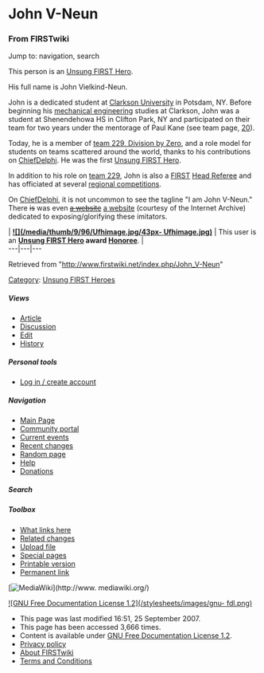 # John V-Neun

### From FIRSTwiki

Jump to: navigation, search

This person is an [Unsung FIRST Hero](/index.php/Unsung_FIRST_Hero "Unsung
FIRST Hero" ).

His full name is John Vielkind-Neun.

John is a dedicated student at [Clarkson
University](http://www.wikipedia.org/wiki/Clarkson_University
"wikipedia:Clarkson_University" ) in Potsdam, NY. Before beginning his
[mechanical engineering](/index.php?title=Mechanical_engineering&action=edit
"Mechanical engineering" ) studies at Clarkson, John was a student at
Shenendehowa HS in Clifton Park, NY and participated on their team for two
years under the mentorage of Paul Kane (see team page, [20](/index.php/20 "20"
)).

Today, he is a member of [team 229, Division by Zero](/index.php/229 "229" ),
and a role model for students on teams scattered around the world, thanks to
his contributions on [ChiefDelphi](/index.php/ChiefDelphi "ChiefDelphi" ). He
was the first [Unsung FIRST Hero](/index.php/Unsung_FIRST_Hero "Unsung FIRST
Hero" ).

In addition to his role on [team 229](/index.php/229 "229" ), John is also a
[FIRST](/index.php/FIRST "FIRST" ) [Head Referee](/index.php/Head_Referee
"Head Referee" ) and has officiated at several [regional
competitions](/index.php/Index_of_Regionals "Index of Regionals" ).

On [ChiefDelphi](/index.php/ChiefDelphi "ChiefDelphi" ), it is not uncommon to
see the tagline "I am John V-Neun." There ~~is~~ was even ~~[a
website](http://www.johnvneun.com/ "http://www.johnvneun.com/" )~~ [a
website](http://web.archive.org/web/20050207011454/http://www.johnvneun.com/
"http://web.archive.org/web/20050207011454/http://www.johnvneun.com/" )
(courtesy of the Internet Archive) dedicated to exposing/glorifying these
imitators.

|  **[![](/media/thumb/9/96/Ufhimage.jpg/43px-
Ufhimage.jpg)](/index.php/Image:Ufhimage.jpg "" )** | This user is an
**[Unsung FIRST Hero](/index.php/Unsung_FIRST_Hero "Unsung FIRST Hero" ) award
[Honoree](/index.php/Category:Unsung_FIRST_Heroes "Category:Unsung FIRST
Heroes" )**. |  
---|---|---  
  
Retrieved from "<http://www.firstwiki.net/index.php/John_V-Neun>"

[Category](/index.php?title=Special:Categories&article=John_V-Neun
"Special:Categories" ): [Unsung FIRST
Heroes](/index.php/Category:Unsung_FIRST_Heroes "Category:Unsung FIRST Heroes"
)

##### Views

  * [Article](/index.php/John_V-Neun)
  * [Discussion](/index.php/Talk:John_V-Neun)
  * [Edit](/index.php?title=John_V-Neun&action=edit)
  * [History](/index.php?title=John_V-Neun&action=history)

##### Personal tools

  * [Log in / create account](/index.php?title=Special:Userlogin&returnto=John_V-Neun)

[](/index.php/Main_Page "Main Page" )

##### Navigation

  * [Main Page](/index.php/Main_Page)
  * [Community portal](/index.php/FIRSTwiki:Community_portal)
  * [Current events](/index.php/Current_events)
  * [Recent changes](/index.php/Special:Recentchanges)
  * [Random page](/index.php/Special:Random)
  * [Help](/index.php/FIRSTwiki:Help)
  * [Donations](/index.php/FIRSTwiki:Site_support)

##### Search



##### Toolbox

  * [What links here](/index.php/Special:Whatlinkshere/John_V-Neun)
  * [Related changes](/index.php/Special:Recentchangeslinked/John_V-Neun)
  * [Upload file](/index.php/Special:Upload)
  * [Special pages](/index.php/Special:Specialpages)
  * [Printable version](/index.php?title=John_V-Neun&printable=yes)
  * [Permanent link](/index.php?title=John_V-Neun&oldid=63243)

[![MediaWiki](/skins/common/images/poweredby_mediawiki_88x31.png)](http://www.
mediawiki.org/)

[![GNU Free Documentation License 1.2](/stylesheets/images/gnu-
fdl.png)](http://www.gnu.org/copyleft/fdl.html)

  * This page was last modified 16:51, 25 September 2007.
  * This page has been accessed 3,666 times.
  * Content is available under [GNU Free Documentation License 1.2](http://www.gnu.org/copyleft/fdl.html "http://www.gnu.org/copyleft/fdl.html" ).
  * [Privacy policy](/index.php/FIRSTwiki:Privacy_policy "FIRSTwiki:Privacy policy" )
  * [About FIRSTwiki](/index.php/FIRSTwiki:About "FIRSTwiki:About" )
  * [Terms and Conditions](/index.php/FIRSTwiki:Terms_and_conditions "FIRSTwiki:Terms and conditions" )

